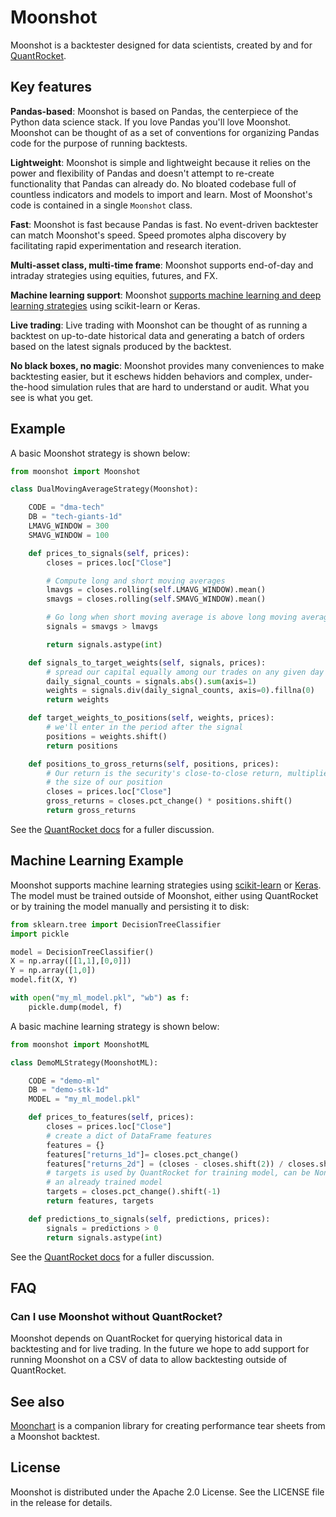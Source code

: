 # Moonshot

Moonshot is a backtester designed for data scientists, created by and for [QuantRocket](https://www.quantrocket.com).

## Key features

**Pandas-based**: Moonshot is based on Pandas, the centerpiece of the Python data science stack. If you love Pandas you'll love Moonshot. Moonshot can be thought of as a set of conventions for organizing Pandas code for the purpose of running backtests.

**Lightweight**: Moonshot is simple and lightweight because it relies on the power and flexibility of Pandas and doesn't attempt to re-create functionality that Pandas can already do. No bloated codebase full of countless indicators and models to import and learn. Most of Moonshot's code is contained in a single `Moonshot` class.

**Fast**: Moonshot is fast because Pandas is fast. No event-driven backtester can match Moonshot's speed. Speed promotes alpha discovery by facilitating rapid experimentation and research iteration.

**Multi-asset class, multi-time frame**: Moonshot supports end-of-day and intraday strategies using equities, futures, and FX.

**Machine learning support**: Moonshot [supports machine learning and deep learning strategies](#machine-learning-example) using scikit-learn or Keras.

**Live trading**: Live trading with Moonshot can be thought of as running a backtest on up-to-date historical data and generating a batch of orders based on the latest signals produced by the backtest.

**No black boxes, no magic**: Moonshot provides many conveniences to make backtesting easier, but it eschews hidden behaviors and complex, under-the-hood simulation rules that are hard to understand or audit. What you see is what you get.

## Example

A basic Moonshot strategy is shown below:

```python
from moonshot import Moonshot

class DualMovingAverageStrategy(Moonshot):

    CODE = "dma-tech"
    DB = "tech-giants-1d"
    LMAVG_WINDOW = 300
    SMAVG_WINDOW = 100

    def prices_to_signals(self, prices):
        closes = prices.loc["Close"]

        # Compute long and short moving averages
        lmavgs = closes.rolling(self.LMAVG_WINDOW).mean()
        smavgs = closes.rolling(self.SMAVG_WINDOW).mean()

        # Go long when short moving average is above long moving average
        signals = smavgs > lmavgs

        return signals.astype(int)

    def signals_to_target_weights(self, signals, prices):
        # spread our capital equally among our trades on any given day
        daily_signal_counts = signals.abs().sum(axis=1)
        weights = signals.div(daily_signal_counts, axis=0).fillna(0)
        return weights

    def target_weights_to_positions(self, weights, prices):
        # we'll enter in the period after the signal
        positions = weights.shift()
        return positions

    def positions_to_gross_returns(self, positions, prices):
        # Our return is the security's close-to-close return, multiplied by
        # the size of our position
        closes = prices.loc["Close"]
        gross_returns = closes.pct_change() * positions.shift()
        return gross_returns
```

See the [QuantRocket docs](https://www.quantrocket.com/docs/#moonshot-backtesting) for a fuller discussion.

## Machine Learning Example

Moonshot supports machine learning strategies using [scikit-learn](https://scikit-learn.org) or [Keras](https://keras.io/). The model must be trained outside of Moonshot, either using QuantRocket or by training the model manually and persisting it to disk:

```python
from sklearn.tree import DecisionTreeClassifier
import pickle

model = DecisionTreeClassifier()
X = np.array([[1,1],[0,0]])
Y = np.array([1,0])
model.fit(X, Y)

with open("my_ml_model.pkl", "wb") as f:
    pickle.dump(model, f)
```

A basic machine learning strategy is shown below:

```python
from moonshot import MoonshotML

class DemoMLStrategy(MoonshotML):

    CODE = "demo-ml"
    DB = "demo-stk-1d"
    MODEL = "my_ml_model.pkl"

    def prices_to_features(self, prices):
        closes = prices.loc["Close"]
        # create a dict of DataFrame features
        features = {}
        features["returns_1d"]= closes.pct_change()
        features["returns_2d"] = (closes - closes.shift(2)) / closes.shift(2)
        # targets is used by QuantRocket for training model, can be None if using
        # an already trained model
        targets = closes.pct_change().shift(-1)
        return features, targets

    def predictions_to_signals(self, predictions, prices):
        signals = predictions > 0
        return signals.astype(int)
```

See the [QuantRocket docs](https://www.quantrocket.com/docs/#ml) for a fuller discussion.

## FAQ

### Can I use Moonshot without QuantRocket?

Moonshot depends on QuantRocket for querying historical data in backtesting and for live trading. In the future we hope to add support for running Moonshot on a CSV of data to allow backtesting outside of QuantRocket.

## See also

[Moonchart](https://github.com/quantrocket-llc/moonchart) is a companion library for creating performance tear sheets from a Moonshot backtest.

## License

Moonshot is distributed under the Apache 2.0 License. See the LICENSE file in the release for details.
